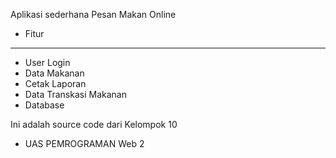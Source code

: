 Aplikasi sederhana Pesan Makan Online
* Fitur
- -----------------
- User Login
- Data Makanan
- Cetak Laporan
- Data Transkasi Makanan
- Database

Ini adalah source code dari Kelompok 10 
- UAS PEMROGRAMAN Web 2

